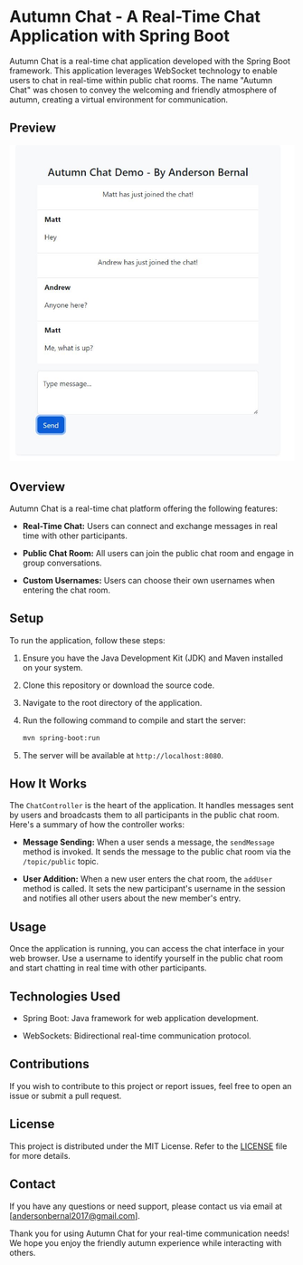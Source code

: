 # Autumn Chat - A Real-Time Chat Application with Spring Boot

Autumn Chat is a real-time chat application developed with the Spring Boot framework. This application leverages WebSocket technology to enable users to chat in real-time within public chat rooms. The name "Autumn Chat" was chosen to convey the welcoming and friendly atmosphere of autumn, creating a virtual environment for communication.

## Preview

![preview](./preview.JPG)

## Overview

Autumn Chat is a real-time chat platform offering the following features:

- **Real-Time Chat:** Users can connect and exchange messages in real time with other participants.

- **Public Chat Room:** All users can join the public chat room and engage in group conversations.

- **Custom Usernames:** Users can choose their own usernames when entering the chat room.

## Setup

To run the application, follow these steps:

1. Ensure you have the Java Development Kit (JDK) and Maven installed on your system.

2. Clone this repository or download the source code.

3. Navigate to the root directory of the application.

4. Run the following command to compile and start the server:

   ```bash
   mvn spring-boot:run
   ```

5. The server will be available at `http://localhost:8080`.

## How It Works

The `ChatController` is the heart of the application. It handles messages sent by users and broadcasts them to all participants in the public chat room. Here's a summary of how the controller works:

- **Message Sending:** When a user sends a message, the `sendMessage` method is invoked. It sends the message to the public chat room via the `/topic/public` topic.

- **User Addition:** When a new user enters the chat room, the `addUser` method is called. It sets the new participant's username in the session and notifies all other users about the new member's entry.

## Usage

Once the application is running, you can access the chat interface in your web browser. Use a username to identify yourself in the public chat room and start chatting in real time with other participants.

## Technologies Used

- Spring Boot: Java framework for web application development.

- WebSockets: Bidirectional real-time communication protocol.

## Contributions

If you wish to contribute to this project or report issues, feel free to open an issue or submit a pull request.

## License

This project is distributed under the MIT License. Refer to the [LICENSE](LICENSE) file for more details.

## Contact

If you have any questions or need support, please contact us via email at [andersonbernal2017@gmail.com].

Thank you for using Autumn Chat for your real-time communication needs! We hope you enjoy the friendly autumn experience while interacting with others.
